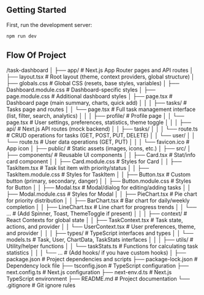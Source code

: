 

## Getting Started

First, run the development server:

```bash
npm run dev

```
## Flow Of Project

/task-dashboard
│
├── app/                        # Next.js App Router pages and API routes
│   ├── layout.tsx              # Root layout (theme, context providers, global structure)
│   ├── globals.css             # Global CSS (resets, base styles, variables)
│   ├── Dashboard.module.css    # Dashboard-specific styles
│   ├── page.module.css         # Additional dashboard styles
│   ├── page.tsx                # Dashboard page (main summary, charts, quick add)
│   │
│   ├── tasks/                  # Tasks page and routes
│   │   └── page.tsx            # Full task management interface (list, filter, search, analytics)
│   │
│   ├── profile/                # Profile page
│   │   └── page.tsx            # User settings, preferences, statistics, theme toggle
│   │
│   ├── api/                    # Next.js API routes (mock backend)
│   │   ├── tasks/
│   │   │   └── route.ts        # CRUD operations for tasks (GET, POST, PUT, DELETE)
│   │   └── user/
│   │       └── route.ts        # User data operations (GET, PUT)
│   │
│   └── favicon.ico             # App icon
│
├── public/                     # Static assets (images, icons, etc.)
│
├── src/
│   ├── components/             # Reusable UI components
│   │   ├── Card.tsx            # Stat/info card component
│   │   ├── Card.module.css     # Styles for Card
│   │   ├── TaskItem.tsx        # Task list item with priority/status
│   │   ├── TaskItem.module.css # Styles for TaskItem
│   │   ├── Button.tsx          # Custom button (primary, secondary, danger)
│   │   ├── Button.module.css   # Styles for Button
│   │   ├── Modal.tsx           # Modal/dialog for editing/adding tasks
│   │   ├── Modal.module.css    # Styles for Modal
│   │   ├── PieChart.tsx        # Pie chart for priority distribution
│   │   ├── BarChart.tsx        # Bar chart for daily/weekly completion
│   │   ├── LineChart.tsx       # Line chart for progress trends
│   │   └── ...                 # (Add Spinner, Toast, ThemeToggle if present)
│   │
│   ├── context/                # React Contexts for global state
│   │   ├── TaskContext.tsx     # Task state, actions, and provider
│   │   └── UserContext.tsx     # User preferences, theme, and provider
│   │
│   ├── types/                  # TypeScript interfaces and types
│   │   └── models.ts           # Task, User, ChartData, TaskStats interfaces
│   │
│   ├── utils/                  # Utility/helper functions
│   │   └── taskStats.ts        # Functions for calculating task statistics
│   │
│   └── ...                     # (Add hooks/ if you have custom hooks)
│
├── package.json                # Project dependencies and scripts
├── package-lock.json           # Dependency lock file
├── tsconfig.json               # TypeScript configuration
├── next.config.ts              # Next.js configuration
├── next-env.d.ts               # Next.js TypeScript environment
├── README.md                   # Project documentation
└── .gitignore                  # Git ignore rules


